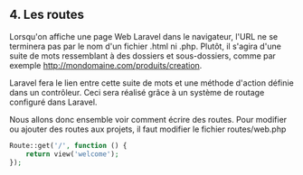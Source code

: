 ## 4. Les routes

Lorsqu'on affiche une page Web Laravel dans le navigateur, l'URL ne se terminera pas par le nom d'un fichier .html ni .php. Plutôt, il s'agira d'une suite de mots ressemblant à des dossiers et sous-dossiers, comme par exemple http://mondomaine.com/produits/creation.

Laravel fera le lien entre cette suite de mots et une méthode d'action définie dans un contrôleur. Ceci sera réalisé grâce à un système de routage configuré dans Laravel.

Nous allons donc ensemble voir comment écrire des routes. Pour modifier ou ajouter des routes aux projets, il faut modifier le fichier routes/web.php

```PHP
Route::get('/', function () {
    return view('welcome');
});
```

